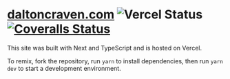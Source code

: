 # [daltoncraven.com](https://daltoncraven.com) ![Vercel Status](https://img.shields.io/github/deployments/cravend/site/production?label=vercel&logo=vercel&logoColor=white) [![Coveralls Status](https://coveralls.io/repos/github/cravend/site/badge.svg)](https://coveralls.io/github/cravend/site)

This site was built with Next and TypeScript and is hosted on Vercel.

To remix, fork the repository, run `yarn` to install dependencies, then run `yarn dev` to start a development environment.
